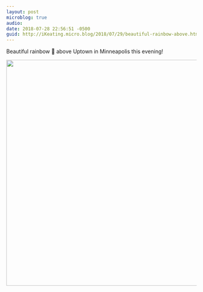 ```yaml
---
layout: post
microblog: true
audio: 
date: 2018-07-28 22:56:51 -0500
guid: http://iKeating.micro.blog/2018/07/29/beautiful-rainbow-above.html
---
```

Beautiful rainbow 🌈 above Uptown in Minneapolis this evening!

<img src="http://iKeating.micro.blog/uploads/2018/82246ce76a.jpg" width="600" height="599" />
